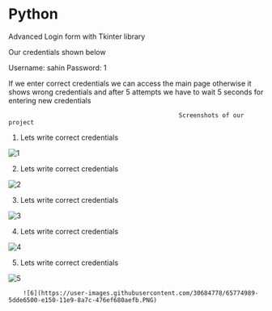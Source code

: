 # Python
Advanced Login form with Tkinter library

Our credentials shown below

Username: sahin
Password: 1

If we enter correct credentials we can access the main page otherwise it shows wrong credentials and after 5 attempts we have to wait 5 seconds for entering new credentials

                                                   Screenshots of our project

1. Lets write correct credentials


  ![1](https://user-images.githubusercontent.com/30684778/65774374-2a4f0b00-e14f-11e9-98df-af29f834b272.PNG)

2. Lets write correct credentials

  ![2](https://user-images.githubusercontent.com/30684778/65774782-02ac7280-e150-11e9-9f78-84ba2b1f6e55.PNG)


3. Lets write correct credentials

  ![3](https://user-images.githubusercontent.com/30684778/65774816-10fa8e80-e150-11e9-8cfe-ed54ae6a7132.PNG)


4. Lets write correct credentials

![4](https://user-images.githubusercontent.com/30684778/65774849-1fe14100-e150-11e9-89b1-4941cd3d54d2.PNG)


5. Lets write correct credentials


![5](https://user-images.githubusercontent.com/30684778/65774957-5028df80-e150-11e9-850e-a92998127b06.PNG)


        ![6](https://user-images.githubusercontent.com/30684778/65774989-5dde6500-e150-11e9-8a7c-476ef680aefb.PNG)
